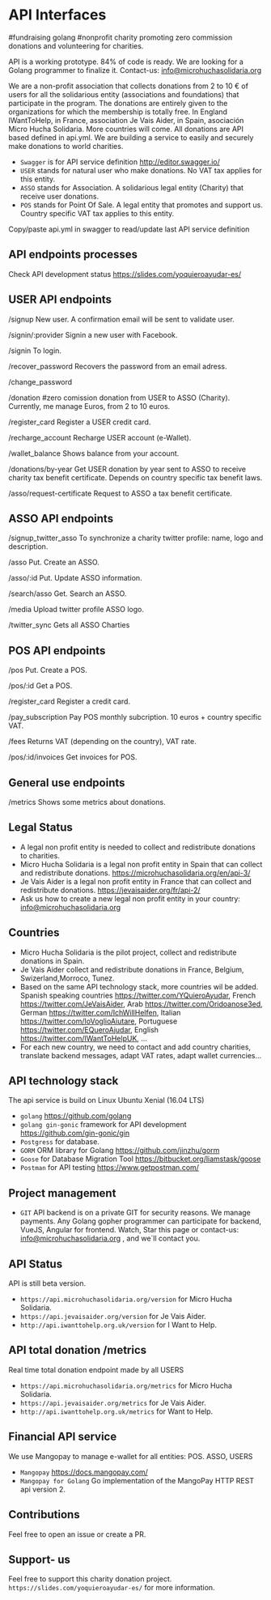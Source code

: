 # API Interfaces
#fundraising golang #nonprofit charity promoting zero commission donations and volunteering for charities.

API is a working prototype. 84% of code is ready. We are looking for a Golang programmer to finalize it. Contact-us: info@microhuchasolidaria.org 

We are a non-profit association that collects donations from 2 to 10 € of users for all the solidarious entity (associations and foundations) that participate in the program. The donations are entirely given to the organizations for which the membership is totally free.
In England IWantToHelp, in France, association Je Vais Aider, in Spain, asociación Micro Hucha Solidaria. More countries will come.
All donations are API based defined in api.yml. We are building a service to easily and securely make donations to world charities.

- `Swagger` is for API service definition http://editor.swagger.io/
- `USER` stands for natural user who make donations. No VAT tax applies for this entity.
- `ASSO` stands for Association. A solidarious legal entity (Charity) that receive user donations.
- `POS` stands for Point Of Sale. A legal entity that promotes and support us. Country specific VAT tax applies to this entity.

Copy/paste   api.yml in swagger to read/update last API service definition

## API endpoints processes
Check API development status
https://slides.com/yoquieroayudar-es/

## USER API endpoints
/signup     New user. A confirmation email will be sent to validate user.

/signin/:provider Signin a new user with Facebook.

/signin To login.

/recover_password  Recovers the password from an email adress.

/change_password

/donation  #zero comission donation from USER to ASSO (Charity). Currently, me manage Euros, from 2 to 10 euros.

/register_card  Register a USER credit card.

/recharge_account  Recharge USER account (e-Wallet).

/wallet_balance  Shows balance from your account.

/donations/by-year Get USER donation by year sent to ASSO to receive charity tax benefit certificate. Depends on country specific tax benefit laws.

/asso/request-certificate  Request to ASSO a tax benefit certificate.

## ASSO API endpoints
/signup_twitter_asso  To synchronize a charity twitter profile: name, logo and description.

/asso       Put. Create an ASSO.

/asso/:id   Put. Update ASSO information.

/search/asso  Get. Search an ASSO.

/media  Upload twitter profile ASSO logo.

/twitter_sync  Gets all ASSO Charties 

## POS API endpoints
/pos   Put. Create a POS. 

/pos/:id  Get a POS. 

/register_card  Register a credit card.

/pay_subscription  Pay POS monthly subcription. 10 euros + country specific VAT.

/fees  Returns VAT (depending on the country), VAT rate.

/pos/:id/invoices   Get invoices for POS.

## General use endpoints
/metrics Shows some metrics about donations.

## Legal Status
- A legal non profit entity is needed to collect and redistribute donations to charities.
- Micro Hucha Solidaria is a legal non profit entity in Spain that can collect and redistribute donations.  https://microhuchasolidaria.org/en/api-3/
- Je Vais Aider is a legal non profit entity in France that can collect and redistribute donations. https://jevaisaider.org/fr/api-2/
- Ask us how to create a new legal non profit entity in your country: info@microhuchasolidaria.org

## Countries
- Micro Hucha Solidaria is the pilot project, collect and redistribute donations in Spain.
- Je Vais Aider collect and redistribute donations in France, Belgium, Swizerland,Morroco, Tunez.
- Based on the same API technology stack, more countries wil be added. Spanish speaking countries https://twitter.com/YQuieroAyudar, French  https://twitter.com/JeVaisAider, Arab https://twitter.com/Oridoanose3ed, German https://twitter.com/IchWillHelfen, Italian https://twitter.com/IoVoglioAiutare, Portuguese https://twitter.com/EQueroAjudar, English https://twitter.com/IWantToHelpUK,  ...
- For each new country, we need to contact and add country charities, translate backend messages, adapt VAT rates, adapt wallet currencies...

## API technology stack
The api service is build on Linux Ubuntu Xenial (16.04 LTS)
- `golang`   https://github.com/golang
- `golang gin-gonic` framework for API development  https://github.com/gin-gonic/gin
- `Postgress` for database.
- `GORM` ORM library for Golang  https://github.com/jinzhu/gorm
- `Goose` for Database Migration Tool  https://bitbucket.org/liamstask/goose
- `Postman` for API testing  https://www.getpostman.com/

## Project management
- `GIT` API backend is on a private GIT for security reasons. We manage payments.
Any Golang gopher programmer can participate for backend, VueJS, Angular for frontend. Watch, Star this page or contact-us: info@microhuchasolidaria.org ,  and we´ll contact you.

## API Status
API is still beta version. 
- `https://api.microhuchasolidaria.org/version` for Micro Hucha Solidaria.
- `https://api.jevaisaider.org/version` for Je Vais Aider.
- `http://api.iwanttohelp.org.uk/version` for I Want to Help.

## API total donation /metrics
Real time total donation endpoint made by all USERS
- `https://api.microhuchasolidaria.org/metrics` for Micro Hucha Solidaria.
- `https://api.jevaisaider.org/metrics` for Je Vais Aider.
- `http://api.iwanttohelp.org.uk/metrics` for  Want to Help.

## Financial API service
We use Mangopay to manage e-wallet for all entities: POS. ASSO, USERS
- `Mangopay` https://docs.mangopay.com/
- `Mangopay for Golang` Go implementation of the MangoPay HTTP REST api version 2.

## Contributions
Feel free to open an issue or create a PR.

## Support- us
Feel free to support this charity donation project. ```https://slides.com/yoquieroayudar-es/``` for more information.

